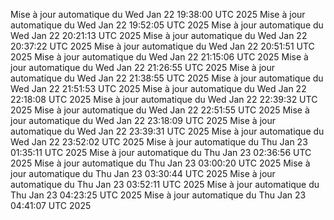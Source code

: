 Mise à jour automatique du Wed Jan 22 19:38:00 UTC 2025
Mise à jour automatique du Wed Jan 22 19:52:05 UTC 2025
Mise à jour automatique du Wed Jan 22 20:21:13 UTC 2025
Mise à jour automatique du Wed Jan 22 20:37:22 UTC 2025
Mise à jour automatique du Wed Jan 22 20:51:51 UTC 2025
Mise à jour automatique du Wed Jan 22 21:15:06 UTC 2025
Mise à jour automatique du Wed Jan 22 21:26:55 UTC 2025
Mise à jour automatique du Wed Jan 22 21:38:55 UTC 2025
Mise à jour automatique du Wed Jan 22 21:51:53 UTC 2025
Mise à jour automatique du Wed Jan 22 22:18:08 UTC 2025
Mise à jour automatique du Wed Jan 22 22:39:32 UTC 2025
Mise à jour automatique du Wed Jan 22 22:51:55 UTC 2025
Mise à jour automatique du Wed Jan 22 23:18:09 UTC 2025
Mise à jour automatique du Wed Jan 22 23:39:31 UTC 2025
Mise à jour automatique du Wed Jan 22 23:52:02 UTC 2025
Mise à jour automatique du Thu Jan 23 01:35:11 UTC 2025
Mise à jour automatique du Thu Jan 23 02:36:56 UTC 2025
Mise à jour automatique du Thu Jan 23 03:00:20 UTC 2025
Mise à jour automatique du Thu Jan 23 03:30:44 UTC 2025
Mise à jour automatique du Thu Jan 23 03:52:11 UTC 2025
Mise à jour automatique du Thu Jan 23 04:23:25 UTC 2025
Mise à jour automatique du Thu Jan 23 04:41:07 UTC 2025
